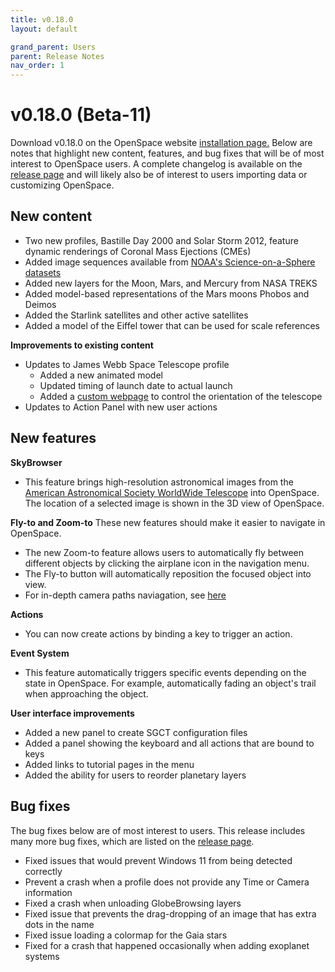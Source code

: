 ```yaml
---
title: v0.18.0
layout: default

grand_parent: Users
parent: Release Notes
nav_order: 1
---
```


# v0.18.0 (Beta-11)

Download v0.18.0 on the OpenSpace website [installation page.](https://openspaceproject.com/version-0180) Below are notes that highlight new content, features, and bug fixes that will be of most interest to OpenSpace users. A complete changelog is available on the [release page](/docs/general/releases.html#beta-11) and will likely also be of interest to users importing data or customizing OpenSpace.


## New content

  - Two new profiles, Bastille Day 2000 and Solar Storm 2012, feature dynamic renderings of Coronal Mass Ejections (CMEs) 
  - Added image sequences available from [NOAA's Science-on-a-Sphere datasets](https://sos.noaa.gov/catalog/datasets/) 
  - Added new layers for the Moon, Mars, and Mercury from NASA TREKS
  - Added model-based representations of the Mars moons Phobos and Deimos
  - Added the Starlink satellites and other active satellites
  - Added a model of the Eiffel tower that can be used for scale references 

  
 **Improvements to existing content**
 
 - Updates to James Webb Space Telescope profile 
   - Added a new animated model
   - Updated timing of launch date to actual launch
   - Added a [custom webpage](http://ui.openspaceproject.com/jwst_scripts/index.html) to control the orientation of the telescope
 - Updates to Action Panel with new user actions
 
## New features
 
 **SkyBrowser**
 - This feature brings high-resolution astronomical images from the [American Astronomical Society WorldWide Telescope](https://worldwidetelescope.org/) into OpenSpace. The location of a selected image is shown in the 3D view of OpenSpace.
 
 **Fly-to and Zoom-to** These new features should make it easier to navigate in OpenSpace. 
 - The new Zoom-to feature allows users to automatically fly between different objects by clicking the airplane icon in the navigation menu.
 - The Fly-to button will automatically reposition the focused object into view.
 - For in-depth camera paths naviagation, see [here](http://wiki.openspaceproject.com/docs/users/navigation/camera-paths.html)
 
 **Actions** 
 - You can now create actions by binding a key to trigger an action. 
 
 **Event System** 
 - This feature automatically triggers specific events depending on the state in OpenSpace. For example, automatically fading an object's trail when approaching the object.
 
 **User interface improvements**
 - Added a new panel to create SGCT configuration files
 - Added a panel showing the keyboard and all actions that are bound to keys
 - Added links to tutorial pages in the menu
 - Added the ability for users to reorder planetary layers
 
 
 ## Bug fixes
 
 The bug fixes below are of most interest to users. This release includes many more bug fixes, which are listed on the [release page](http://wiki.openspaceproject.com/docs/general/releases.html#beta-11).
 
 - Fixed issues that would prevent Windows 11 from being detected correctly
 - Prevent a crash when a profile does not provide any Time or Camera information
 - Fixed a crash when unloading GlobeBrowsing layers
 - Fixed issue that prevents the drag-dropping of an image that has extra dots in the name
 - Fixed issue loading a colormap for the Gaia stars
 - Fixed for a crash that happened occasionally when adding exoplanet systems
 
 

 
